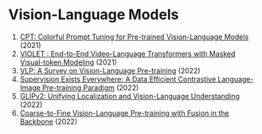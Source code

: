 # Vision-Language Models
1. [CPT: Colorful Prompt Tuning for Pre-trained Vision-Language Models](https://arxiv.org/abs/2109.11797) (2021)
2. [VIOLET : End-to-End Video-Language Transformers with Masked Visual-token Modeling](https://arxiv.org/abs/2111.12681) (2021)
3. [VLP: A Survey on Vision-Language Pre-training](https://arxiv.org/abs/2202.09061) (2022)
4. [Supervision Exists Everywhere: A Data Efficient Contrastive Language-Image Pre-training Paradigm](https://arxiv.org/abs/2110.05208) (2022)
5. [GLIPv2: Unifying Localization and Vision-Language Understanding](https://arxiv.org/abs/2206.05836) (2022)
6. [Coarse-to-Fine Vision-Language Pre-training with Fusion in the Backbone](https://arxiv.org/abs/2206.07643) (2022)

